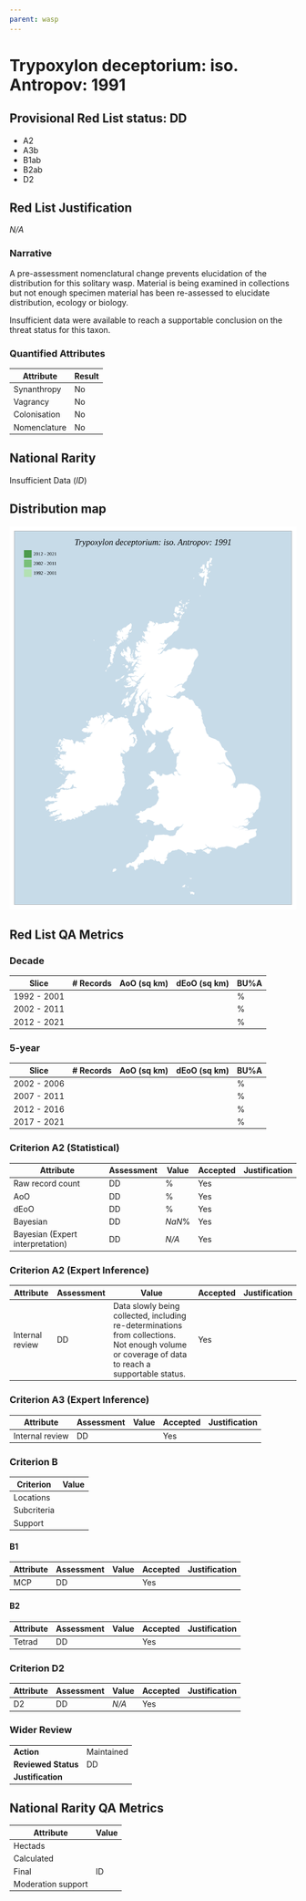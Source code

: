 ```yaml
---
parent: wasp
---
```


# Trypoxylon deceptorium: iso. Antropov: 1991

## Provisional Red List status: DD
- A2
- A3b
- B1ab
- B2ab
- D2

## Red List Justification
*N/A*

### Narrative
A pre-assessment nomenclatural change prevents elucidation of the distribution for this solitary wasp. Material is being examined in collections but not enough specimen material has been re-assessed to elucidate distribution, ecology or biology.

Insufficient data were available to reach a supportable conclusion on the threat status for this taxon.

### Quantified Attributes
|Attribute|Result|
|---|---|
|Synanthropy|No|
|Vagrancy|No|
|Colonisation|No|
|Nomenclature|No|


## National Rarity
Insufficient Data (*ID*)



## Distribution map
![](../map/1636.svg)

## Red List QA Metrics
### Decade
| Slice | # Records | AoO (sq km) | dEoO (sq km) |BU%A |
|---|---|---|---|---|
|1992 - 2001||||%|
|2002 - 2011||||%|
|2012 - 2021||||%|

### 5-year
| Slice | # Records | AoO (sq km) | dEoO (sq km) |BU%A |
|---|---|---|---|---|
|2002 - 2006||||%|
|2007 - 2011||||%|
|2012 - 2016||||%|
|2017 - 2021||||%|

### Criterion A2 (Statistical)
|Attribute|Assessment|Value|Accepted|Justification
|---|---|---|---|---|
|Raw record count|DD|%|Yes||
|AoO|DD|%|Yes||
|dEoO|DD|%|Yes||
|Bayesian|DD|*NaN*%|Yes||
|Bayesian (Expert interpretation)|DD|*N/A*|Yes||

### Criterion A2 (Expert Inference)
|Attribute|Assessment|Value|Accepted|Justification
|---|---|---|---|---|
|Internal review|DD|Data slowly being collected, including re-determinations from collections. Not enough volume or coverage of data to reach a supportable status.|Yes||

### Criterion A3 (Expert Inference)
|Attribute|Assessment|Value|Accepted|Justification
|---|---|---|---|---|
|Internal review|DD||Yes||

### Criterion B
|Criterion| Value|
|---|---|
|Locations||
|Subcriteria||
|Support||

#### B1
|Attribute|Assessment|Value|Accepted|Justification
|---|---|---|---|---|
|MCP|DD||Yes||

#### B2
|Attribute|Assessment|Value|Accepted|Justification
|---|---|---|---|---|
|Tetrad|DD||Yes||

### Criterion D2
|Attribute|Assessment|Value|Accepted|Justification
|---|---|---|---|---|
|D2|DD|*N/A*|Yes||

### Wider Review
|  |  |
|---|---|
|**Action**|Maintained|
|**Reviewed Status**|DD|
|**Justification**||

## National Rarity QA Metrics
|Attribute|Value|
|---|---|
|Hectads||
|Calculated||
|Final|ID|
|Moderation support||
